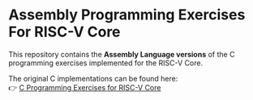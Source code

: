 # Assembly Programming Exercises For RISC-V Core

This repository contains the **Assembly Language versions** of the C programming exercises implemented for the RISC-V Core.

The original C implementations can be found here:  
👉 [C Programming Exercises for RISC-V Core]([git@github.com:engrbilal992/C-Programming-Exercises-For-RISC-V-Core.git](https://github.com/engrbilal992/C-Programming-Exercises-For-RISC-V-Core))
